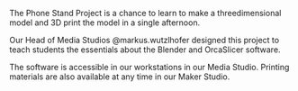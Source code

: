 The Phone Stand Project is a chance to learn to make a threedimensional model and 3D print the model in a single afternoon.

Our Head of Media Studios @markus.wutzlhofer designed this project to teach students the essentials about the Blender and OrcaSlicer software.

The software is accessible in our workstations in our Media Studio. Printing materials are also available at any time in our Maker Studio.